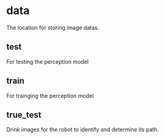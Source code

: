 # data

The location for storing image datas.

## test

For testing the perception model

## train

For trainging the perception model

## true_test

Drink images for the robot to identify and determine its path.
